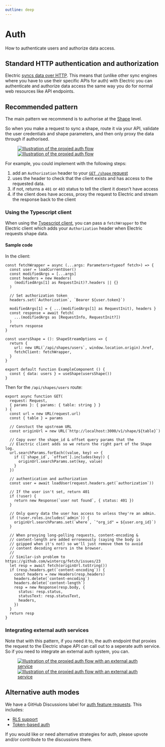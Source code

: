 ```yaml
---
outline: deep
---
```


# Auth

How to authenticate users and authorize data access.

## Standard HTTP authentication and authorization

Electric [syncs data over HTTP](/docs/api/http). This means that (unlike other sync engines where you have to use their specific APIs for auth) with Electric you can authenticate and authorize data access the same way you do for normal web resources like API endpoints.

## Recommended pattern

The main pattern we recommend is to authorise at the [Shape](/docs/guides/shapes) level.

So when you make a request to sync a shape, route it via your API, validate the user credentials and shape parameters, and then only proxy the data through if authorised.

<figure>
  <a href="/img/guides/auth/proxy-flow.jpg">
    <img src="/img/guides/auth/proxy-flow.png" class="hidden-sm"
        alt="Illustration of the proxied auth flow"
    />
    <img src="/img/guides/auth/proxy-flow.sm.png" class="block-sm"
        alt="Illustration of the proxied auth flow"
    />
  </a>
</figure>

For example, you could implement with the following steps:

1. add an `Authorization` header to your [`GET /shape` request](/docs/api/http#syncing-shapes)
2. uses the header to check that the client exists and has access to the requested data.
3. if not, returns a `401` or `403` status to tell the client it doesn't have access
4. if the client does have access, proxy the request to Electric and stream the response back to the client

### Using the Typescript client

When using the [Typescript client](/docs/api/clients/typescript), you can pass a `fetchWrapper` to the Electric client which adds your `Authorization` header when Electric requests shape data.

#### Sample code

In the client:

```tsx
const fetchWrapper = async (...args: Parameters<typeof fetch>) => {
  const user = loadCurrentUser()
  const modifiedArgs = [...args]
  const headers = new Headers(
    (modifiedArgs[1] as RequestInit)?.headers || {}
  )

  // Set authorization token
  headers.set(`Authorization`, `Bearer ${user.token}`)

  modifiedArgs[1] = { ...(modifiedArgs[1] as RequestInit), headers }
  const response = await fetch(
    ...(modifiedArgs as [RequestInfo, RequestInit?])
  )
  return response
}

const usersShape = (): ShapeStreamOptions => {
  return {
    url: new URL(`/api/shapes/users`, window.location.origin).href,
    fetchClient: fetchWrapper,
  }
}

export default function ExampleComponent () {
  const { data: users } = useShape(usersShape())
}
```

Then for the `/api/shapes/users` route:

```tsx
export async function GET(
  request: Request,
  { params }: { params: { table: string } }
) {
  const url = new URL(request.url)
  const { table } = params

  // Constuct the upstream URL
  const originUrl = new URL(`http://localhost:3000/v1/shape/${table}`)

  // Copy over the shape_id & offset query params that the
  // Electric client adds so we return the right part of the Shape log.
  url.searchParams.forEach((value, key) => {
    if ([`shape_id`, `offset`].includes(key)) {
      originUrl.searchParams.set(key, value)
    }
  })

  // authentication and authorization
  const user = await loadUser(request.headers.get(`authorization`))

  // If the user isn't set, return 401
  if (!user) {
    return new Response(`user not found`, { status: 401 })
  }

  // Only query data the user has access to unless they're an admin.
  if (!user.roles.includes(`admin`)) {
    originUrl.searchParams.set(`where`, `"org_id" = ${user.org_id}`)
  }

  // When proxying long-polling requests, content-encoding &
  // content-length are added erroneously (saying the body is
  // gzipped when it's not) so we'll just remove them to avoid
  // content decoding errors in the browser.
  //
  // Similar-ish problem to https://github.com/wintercg/fetch/issues/23
  let resp = await fetch(originUrl.toString())
  if (resp.headers.get(`content-encoding`)) {
    const headers = new Headers(resp.headers)
    headers.delete(`content-encoding`)
    headers.delete(`content-length`)
    resp = new Response(resp.body, {
      status: resp.status,
      statusText: resp.statusText,
      headers,
    })
  }
  return resp
}
```

### Integrating external auth services

Note that with this pattern, if you need it to, the auth endpoint that proxies the request to the Electric shape API can call out to a seperate auth service. So if you need to integrate an external auth system, you can.

<figure>
  <a href="/img/guides/auth/external-auth-service.jpg">
    <img src="/img/guides/auth/external-auth-service.png" class="hidden-sm"
        alt="Illustration of the proxied auth flow with an external auth service"
    />
    <img src="/img/guides/auth/external-auth-service.sm.png" class="block-sm"
        alt="Illustration of the proxied auth flow with an external auth service"
    />
  </a>
</figure>

## Alternative auth modes

We have a GitHub Discussions label for [auth feature requests](https://github.com/electric-sql/electric/discussions?discussions_q=label%3Aauth). This includes:

- [RLS support](https://github.com/electric-sql/electric/discussions/1587)
- [Token-based auth](https://github.com/electric-sql/electric/discussions/1674)

If you would like or need alternative strategies for auth, please upvote and/or contribute to the discussions there.
